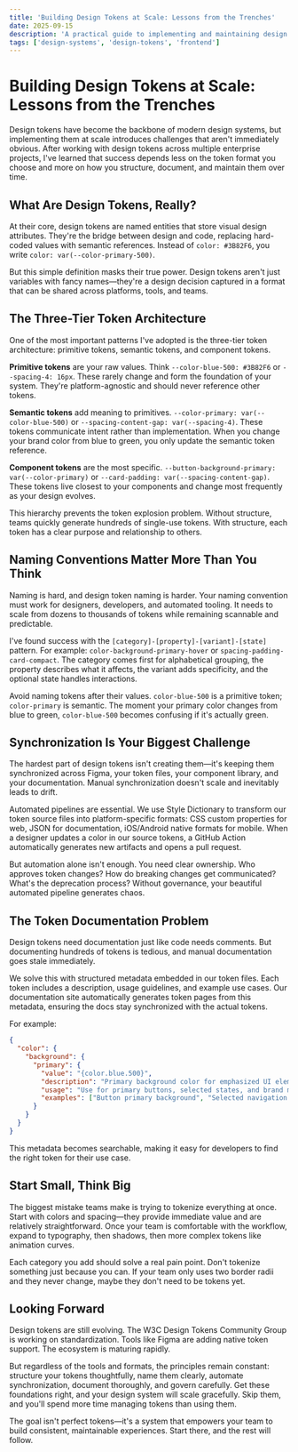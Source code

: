 ```yaml
---
title: 'Building Design Tokens at Scale: Lessons from the Trenches'
date: 2025-09-15
description: 'A practical guide to implementing and maintaining design tokens across large-scale design systems, with real-world examples and pitfalls to avoid.'
tags: ['design-systems', 'design-tokens', 'frontend']
---
```


# Building Design Tokens at Scale: Lessons from the Trenches

Design tokens have become the backbone of modern design systems, but implementing them at scale introduces challenges that aren't immediately obvious. After working with design tokens across multiple enterprise projects, I've learned that success depends less on the token format you choose and more on how you structure, document, and maintain them over time.

## What Are Design Tokens, Really?

At their core, design tokens are named entities that store visual design attributes. They're the bridge between design and code, replacing hard-coded values with semantic references. Instead of `color: #3B82F6`, you write `color: var(--color-primary-500)`.

But this simple definition masks their true power. Design tokens aren't just variables with fancy names—they're a design decision captured in a format that can be shared across platforms, tools, and teams.

## The Three-Tier Token Architecture

One of the most important patterns I've adopted is the three-tier token architecture: primitive tokens, semantic tokens, and component tokens.

**Primitive tokens** are your raw values. Think `--color-blue-500: #3B82F6` or `--spacing-4: 16px`. These rarely change and form the foundation of your system. They're platform-agnostic and should never reference other tokens.

**Semantic tokens** add meaning to primitives. `--color-primary: var(--color-blue-500)` or `--spacing-content-gap: var(--spacing-4)`. These tokens communicate intent rather than implementation. When you change your brand color from blue to green, you only update the semantic token reference.

**Component tokens** are the most specific. `--button-background-primary: var(--color-primary)` or `--card-padding: var(--spacing-content-gap)`. These tokens live closest to your components and change most frequently as your design evolves.

This hierarchy prevents the token explosion problem. Without structure, teams quickly generate hundreds of single-use tokens. With structure, each token has a clear purpose and relationship to others.

## Naming Conventions Matter More Than You Think

Naming is hard, and design token naming is harder. Your naming convention must work for designers, developers, and automated tooling. It needs to scale from dozens to thousands of tokens while remaining scannable and predictable.

I've found success with the `[category]-[property]-[variant]-[state]` pattern. For example: `color-background-primary-hover` or `spacing-padding-card-compact`. The category comes first for alphabetical grouping, the property describes what it affects, the variant adds specificity, and the optional state handles interactions.

Avoid naming tokens after their values. `color-blue-500` is a primitive token; `color-primary` is semantic. The moment your primary color changes from blue to green, `color-blue-500` becomes confusing if it's actually green.

## Synchronization Is Your Biggest Challenge

The hardest part of design tokens isn't creating them—it's keeping them synchronized across Figma, your token files, your component library, and your documentation. Manual synchronization doesn't scale and inevitably leads to drift.

Automated pipelines are essential. We use Style Dictionary to transform our token source files into platform-specific formats: CSS custom properties for web, JSON for documentation, iOS/Android native formats for mobile. When a designer updates a color in our source tokens, a GitHub Action automatically generates new artifacts and opens a pull request.

But automation alone isn't enough. You need clear ownership. Who approves token changes? How do breaking changes get communicated? What's the deprecation process? Without governance, your beautiful automated pipeline generates chaos.

## The Token Documentation Problem

Design tokens need documentation just like code needs comments. But documenting hundreds of tokens is tedious, and manual documentation goes stale immediately.

We solve this with structured metadata embedded in our token files. Each token includes a description, usage guidelines, and example use cases. Our documentation site automatically generates token pages from this metadata, ensuring the docs stay synchronized with the actual tokens.

For example:

```json
{
  "color": {
    "background": {
      "primary": {
        "value": "{color.blue.500}",
        "description": "Primary background color for emphasized UI elements",
        "usage": "Use for primary buttons, selected states, and brand moments",
        "examples": ["Button primary background", "Selected navigation item"]
      }
    }
  }
}
```

This metadata becomes searchable, making it easy for developers to find the right token for their use case.

## Start Small, Think Big

The biggest mistake teams make is trying to tokenize everything at once. Start with colors and spacing—they provide immediate value and are relatively straightforward. Once your team is comfortable with the workflow, expand to typography, then shadows, then more complex tokens like animation curves.

Each category you add should solve a real pain point. Don't tokenize something just because you can. If your team only uses two border radii and they never change, maybe they don't need to be tokens yet.

## Looking Forward

Design tokens are still evolving. The W3C Design Tokens Community Group is working on standardization. Tools like Figma are adding native token support. The ecosystem is maturing rapidly.

But regardless of the tools and formats, the principles remain constant: structure your tokens thoughtfully, name them clearly, automate synchronization, document thoroughly, and govern carefully. Get these foundations right, and your design system will scale gracefully. Skip them, and you'll spend more time managing tokens than using them.

The goal isn't perfect tokens—it's a system that empowers your team to build consistent, maintainable experiences. Start there, and the rest will follow.
